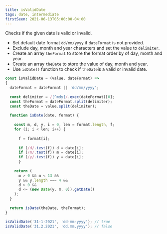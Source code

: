 ```yaml
---
title: isValidDate
tags: date, intermediate
firstSeen: 2021-06-13T05:00:00-04:00
---
```


Checks if the given date is valid or invalid.

- Set default date format `dd/mm/yyyy` if `dateFormat` is not provided.
- Exclude day, month and year characters and set the value to `delimiter`.
- Create an array `theFormat` to store the format order by of day, month and year.
- Create an array `theDate` to store the value of day, month and year.
- Use `isDate()` function to check if `theDate`is a valid or invalid date.
  

```js
const isValidDate = (value, dateFormat) =>
{
  dateFormat = dateFormat || 'dd/mm/yyyy';
 
  const delimiter = /[^mdy]/.exec(dateFormat)[0];
  const theFormat = dateFormat.split(delimiter);
  const theDate = value.split(delimiter);
 
  function isDate(date, format) {
    
    const m, d, y, i = 0, len = format.length, f;
    for (i; i < len; i++) {
      
      f = format[i];
      
      if (/d/.test(f)) d = date[i];
      if (/m/.test(f)) m = date[i];
      if (/y/.test(f)) y = date[i];
      }
    
    return (
      m > 0 && m < 13 &&
      y && y.length === 4 &&
      d > 0 &&
      d <= (new Date(y, m, 0)).getDate()
    );
  }
 
  return isDate(theDate, theFormat);
}
```

```js
isValidDate('31-1-2021', 'dd-mm-yyyy'); // true
isValidDate('31.2.2021', 'dd.mm.yyyy'); // false
```